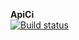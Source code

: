 **ApiCi**  
[![Build status](https://ci.appveyor.com/api/projects/status/dl8tnmtehgi55xfh?svg=true)](https://ci.appveyor.com/project/shade1471/apici)

